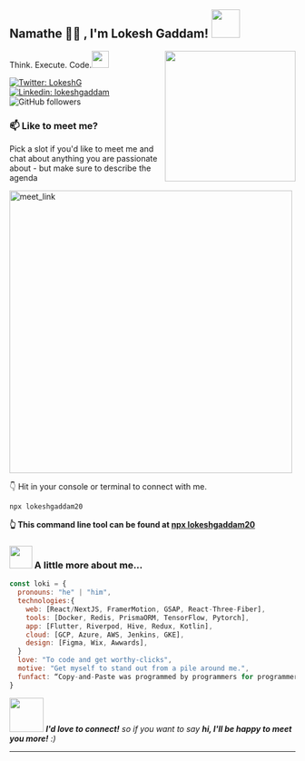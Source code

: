 <h2> Namathe 🙏🏻 , I'm Lokesh Gaddam! <img src="https://media.giphy.com/media/mGcNjsfWAjY5AEZNw6/giphy.gif" width="50"></h2>
<img align='right' src="https://media.giphy.com/media/v1.Y2lkPTc5MGI3NjExbWZkdGNoNG80ZTV2YnlkNXFwNzE4b2F1bGlzeG5mM3N3N2diYTFpdCZlcD12MV9pbnRlcm5hbF9naWZfYnlfaWQmY3Q9Zw/IHkILvQZ94BxMdBHp0/giphy.gif" width="230">
<p>
  Think. Execute. Code.<img src="https://media.giphy.com/media/WUlplcMpOCEmTGBtBW/giphy.gif" width="30"> 
</p>

[![Twitter: LokeshG](https://img.shields.io/twitter/follow/LokeshGaddam20?style=social)](https://twitter.com/LokeshGaddam20)
[![Linkedin: lokeshgaddam](https://img.shields.io/badge/-gaddamlokesh-blue?style=flat-square&logo=Linkedin&logoColor=white&link=https://www.linkedin.com/in/gaddamlokesh/)](https://www.linkedin.com/in/gaddamlokesh/)
![GitHub followers](https://img.shields.io/github/followers/lokeshgaddam20?label=Follow&style=social)
### 📫 Like to meet me?

Pick a slot if you'd like to meet me and chat about anything you are passionate about - but make sure to describe the agenda

<a href="https://calendly.com/gaddamlokesh/1-hour-meet" target="_blank"><img width="498" alt="meet_link" src="https://github.com/lokeshgaddam20/lokeshgaddam20/assets/115930003/6cd0eead-dab9-42ca-baa7-0c10b55ee30f"></a>

👇 Hit in your console or terminal to connect with me.

```bash
npx lokeshgaddam20
```
**👆 This command line tool can be found at [npx lokeshgaddam20](https://www.npmjs.com/package/lokeshgaddam20)**

### <img src="https://media.giphy.com/media/VgCDAzcKvsR6OM0uWg/giphy.gif" width="40"> A little more about me...  

```javascript
const loki = {
  pronouns: "he" | "him",
  technologies:{
    web: [React/NextJS, FramerMotion, GSAP, React-Three-Fiber],
    tools: [Docker, Redis, PrismaORM, TensorFlow, Pytorch],
    app: [Flutter, Riverpod, Hive, Redux, Kotlin],
    cloud: [GCP, Azure, AWS, Jenkins, GKE],
    design: [Figma, Wix, Awwards],
  }
  love: "To code and get worthy-clicks",
  motive: "Get myself to stand out from a pile around me.",
  funfact: “Copy-and-Paste was programmed by programmers for programmers actually.”
}
```

<img src="https://media.giphy.com/media/LnQjpWaON8nhr21vNW/giphy.gif" width="60"> <em><b>I'd love to connect!</b> so if you want to say <b>hi, I'll be happy to meet you more!</b> :)</em>

---
